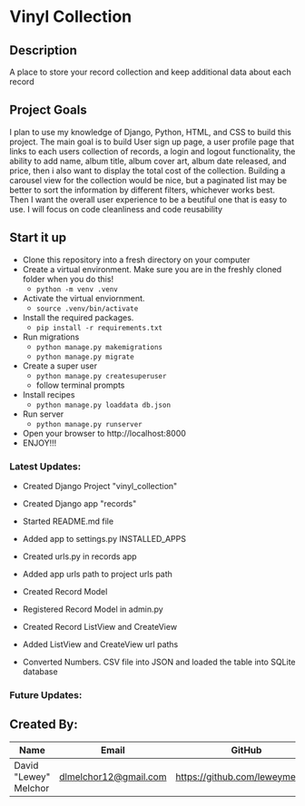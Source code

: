 # Vinyl Collection

## Description
A place to store your record collection and keep additional data about each record

## Project Goals
I plan to use my knowledge of Django, Python, HTML, and CSS to build this project.
The main goal is to build User sign up page, a user profile page that links to each users collection of records,
a login and logout functionality, the ability to add name, album title, album cover art, album date released, and price, then i also want to display the total cost of the collection.
Building a carousel view for the collection would be nice, but a paginated list may be better to sort the information by different filters, whichever works best. Then I want the overall user experience to be a beutiful one that is easy to use. I will focus on code cleanliness and code reusability

## Start it up
- Clone this repository into a fresh directory on your computer
- Create a virtual environment. Make sure you are in the freshly cloned folder when you do this!
    - `python -m venv .venv`
- Activate the virtual enviornment.
    - `source .venv/bin/activate`
- Install the required packages.
    - `pip install -r requirements.txt`
- Run migrations
    - `python manage.py makemigrations`
    - `python manage.py migrate`
- Create a super user
    - `python manage.py createsuperuser`
    - follow terminal prompts
- Install recipes
    - `python manage.py loaddata db.json`
- Run server
    - `python manage.py runserver`
- Open your browser to http://localhost:8000
- ENJOY!!!

### Latest Updates:
- Created Django Project "vinyl_collection"
- Created Django app "records"
- Started README.md file
- Added app to settings.py INSTALLED_APPS
- Created urls.py in records app
- Added app urls path to project urls path

- Created Record Model
- Registered Record Model in admin.py
- Created Record ListView and CreateView
- Added ListView and CreateView url paths
- Converted Numbers. CSV file into JSON and loaded the table into SQLite database

### Future Updates:

## Created By:

|Name|Email|GitHub|
|----|-----|-------|
|David "Lewey" Melchor|dlmelchor12@gmail.com|https://github.com/leweymelchor|
